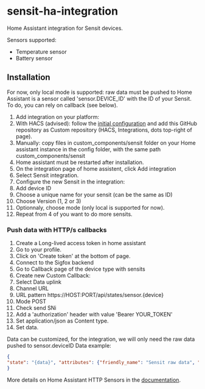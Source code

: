 # sensit-ha-integration

Home Assistant integration for Sensit devices.

Sensors supported:
- Temperature sensor
- Battery sensor


## Installation

For now, only local mode is supported: raw data must be pushed to Home Assistant is a sensor called 'sensor.DEVICE_ID' with the ID of your Sensit.
To do, you can rely on callback (see below).

1. Add integration on your platform:
  1. With HACS (advised): follow the [initial configuration](https://hacs.xyz/docs/configuration/basic/) and add this GitHub repository as Custom repository (HACS, Integrations, dots top-right of page).
  2. Manually: copy files in custom_components/sensit folder on your Home assistant instance in the config folder, with the same path custom_components/sensit
2. Home assistant must be restarted after installation.
4. On the integration page of home assistent, click Add integration
5. Select Sensit integration.
6. Configure the new Sensit in the integration:
  1. Add device ID
  2. Choose a unique name for your sensit (can be the same as ID)
  3. Choose Version (1, 2 or 3)
  4. Optionnaly, choose mode (only local is supported for now).
6. Repeat from 4 of you want to do more sensits.



### Push data with HTTP/s callbacks

1. Create a Long-lived access token in home assistant
  1. Go to your profile.
  2. Click on 'Create token' at the bottom of page.
3. Connect to the Sigfox backend
3. Go to Callback page of the device type with sensits
4. Create new Custom Callback:
  1. Select Data uplink
  2. Channel URL
  3. URL pattern  https://HOST:PORT/api/states/sensor.{device}
  4. Mode POST
  5. Check send SNi
  6. Add a 'authorization' header with value 'Bearer YOUR_TOKEN'
  7. Set application/json as Content type.
  8. Set data.

Data can be customized, for the integration, we will only need the raw data pushed to sensor.deviceID
Data example:
```json
{
"state": "{data}", "attributes": {"friendly_name": "Sensit raw data", "version": "v2", "id": "{device}"}
}
```

More details on Home Assistant HTTP Sensors in the [documentation](https://www.home-assistant.io/integrations/http/#sensor).
